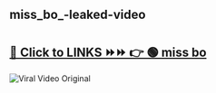 
 ## miss_bo_-leaked-video 

# <h2><a href="https://clipsfans.com/miss_bo_&ref=git">🔗 Click to LINKS ⏩⏩ 👉 🟢 miss bo  </a></h2>

<a href="https://clipsfans.com/miss_bo_&ref=git" rel="nofollow" data-target="animated-image.originalLink"><img src="https://i.ibb.co.com/xMMVF88/686577567.gif" alt="Viral Video Original" style="max-width: 100%; display: inline-block;" data-target="animated-image.originalImage"></a>

